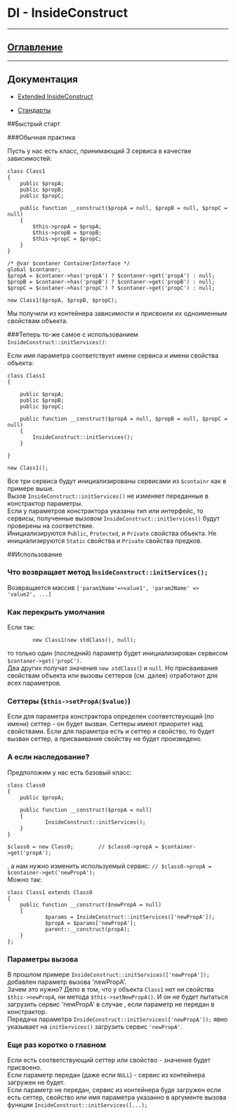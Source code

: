 # DI - InsideConstruct

---
## [Оглавление](https://github.com/avz-cmf/Server-Drakon/blob/master/Table%20of%20contents.md)

---

## Документация

* [Extended InsideConstruct ](docs/ExtendedIC.md)

* [Стандарты](https://github.com/avz-cmf/zaboy-skeleton/blob/master/docs/Standarts.md)

##Быстрый старт

###Обычная практика

Пусть у нас есть класс, принимающий 3 сервиса в качестве зависимостей:

    class Class1
    {
        public $propA;
        public $propB;
        public $propC;

        public function __construct($propA = null, $propB = null, $propC = null)
        {
            $this->propA = $propA;
            $this->propB = $propB;
            $this->propC = $propC;
        }
    }

    /* @var $contaner ContainerInterface */
    global $contaner;
    $propA = $contaner->has('propA') ? $contaner->get('propA') : null;
    $propB = $contaner->has('propB') ? $contaner->get('propB') : null;
    $propC = $contaner->has('propC') ? $contaner->get('propC') : null;

    new Class1($propA, $propB, $propC);

Мы получили из контейнера зависимости и присвоили их одноименным свойствам объекта.

###Теперь то-же самое с использованием `InsideConstruct::initServices()`:

Если имя параметра соответствует имени сервиса и имени свойства объекта:


    class Class1
    {

        public $propA;
        public $propB;
        public $propC;

        public function __construct($propA = null, $propB = null, $propC = null)
        {
            InsideConstruct::initServices();
        }

    }

    new Class1();

Все три сервиса будут инициализированы сервисами из `$containr` как в примере выше.  
Вызов `InsideConstruct::initServices()` не изменяет переданные в констрактор параметры.  
Если у параметров констрактора указаны тип или интерфейс, то сервисы, полученные вызовом 
`InsideConstruct::initServices()` будут проверены на соответствие.  
Инициализируются `Public`, `Protected`, и `Private` свойства объекта. Не инициализируются `Static` свойства и `Private` свойства предков.
 
##Использование

### Что возвращает метод I`nsideConstruct::initServices();`
Возвращается массив `['param1Name'=>value1', 'param2Name' => 'value2', ...]`

### Как перекрыть умолчания
Если так:

            new Class1(new stdClass(), null);
то только один (последний) параметр будет инициализирован сервисом `$contaner->get('propC')`.  
Два других получат значения `new stdClass(`) и `null`. Но присваивания свойствам объекта или вызовы сеттеров (см. далее) отработают для всех параметров. 


### Сеттеры  (`$this->setPropA($value)`)
Если для параметра констрактора определен соответствующий (по имени) сеттер - он будет вызван. Сеттеры имеют приоритет над свойствами. Если для параметра есть и сеттер и свойство, то будет вызван сеттер, а присваивание свойству не будет произведено.

### А если наследование?
Предположим у нас есть базовый класс:
	
	class Class0
	{
		public $propA;
	
	    public function __construct($propA = null)
	    {
	            InsideConstruct::initServices();
		}
	}

	$class0 = new Class0;        // $class0->propA = $container->get('propA');
, а нам нужно изменить используемый сервис:  `// $class0->propA = $container->get('newPropA');`  
Можно так:


	class Class1 extends Class0
	{
	    public function __construct($newPropA = null)
	    {
	            $params = InsideConstruct::initServices(['newPropA']);
				$propA = $params['newPropA'];
				parent::__construct(propA);
		}
	};


### Параметры вызова
В прошлом примере `InsideConstruct::initServices(['newPropA']);` добавлен параметр вызова 'newPropA'.  
Зачем это нужно? Дело в том, что у объекта `Class1` нет ни свойства `$this->newPropA`, 
ни метода `$this->setNewPropA()`. И он не будет пытаться загрузить сервис 'newPropA' в случае , если параметр не передан в констрактор.  
Передача параметра `InsideConstruct::initServices(['newPropA']);` явно указывает на `initServices()` загрузить сервис `'newPropA'`.

### Еще раз коротко о главном
Если есть соответствующий сеттер или свойство - значение будет присвоено.   
Если параметр передан (даже если `NULL`) - сервис из контейнера загружен не будет.   
Если параметр не передан, сервис из контейнера буде загружен если есть сеттер, свойство или имя параметра указанно в аргументе вызова функции `InsideConstruct::initServices([...);`   

